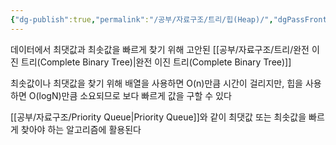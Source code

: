 ```yaml
---
{"dg-publish":true,"permalink":"/공부/자료구조/트리/힙(Heap)/","dgPassFrontmatter":true}
---
```



데이터에서 최댓값과 최솟값을 빠르게 찾기 위해 고안된 [[공부/자료구조/트리/완전 이진 트리(Complete Binary Tree)\|완전 이진 트리(Complete Binary Tree)]]

최솟값이나 최댓값을 찾기 위해 배열을 사용하면 O(n)만큼 시간이 걸리지만, 힙을 사용하면 O(logN)만큼 소요되므로 보다 빠르게 값을 구할 수 있다

[[공부/자료구조/Priority Queue\|Priority Queue]]와 같이 최댓값 또는 최솟값을 빠르게 찾아야 하는 알고리즘에 활용된다